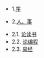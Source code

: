 * 1.[序](01.0.md)

* 2.[人、事](02.0.md)
- 2.1. [论读书](02.1.md)
- 2.2. [论编程](02.2.md)
- 2.3. [易经](02.3.md)
